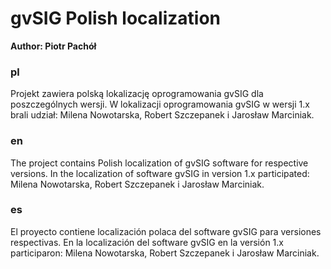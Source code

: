 # gvSIG Polish localization
**Author: Piotr Pachół**

### pl
Projekt zawiera polską lokalizację oprogramowania gvSIG dla poszczególnych wersji.
W lokalizacji oprogramowania gvSIG w wersji 1.x brali udział:
Milena Nowotarska, Robert Szczepanek i Jarosław Marciniak.

### en
The project contains Polish localization of gvSIG software for respective versions.
In the localization of software gvSIG in version 1.x participated:
Milena Nowotarska, Robert Szczepanek i Jarosław Marciniak.

### es
El proyecto contiene localización polaca del software gvSIG para versiones respectivas.
En la localización del software gvSIG en la versión 1.x participaron:
Milena Nowotarska, Robert Szczepanek i Jarosław Marciniak.
